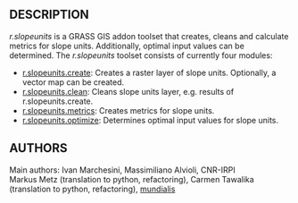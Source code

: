 ## DESCRIPTION

*r.slopeunits* is a GRASS GIS addon toolset that creates, cleans and
calculate metrics for slope units. Additionally, optimal input values
can be determined. The *r.slopeunits* toolset consists of currently four
modules:

- [r.slopeunits.create](r.slopeunits.create.md): Creates a raster
    layer of slope units. Optionally, a vector map can be created.
- [r.slopeunits.clean](r.slopeunits.clean.md): Cleans slope units
    layer, e.g. results of r.slopeunits.create.
- [r.slopeunits.metrics](r.slopeunits.metrics.md): Creates metrics for
    slope units.
- [r.slopeunits.optimize](r.slopeunits.optimize.md): Determines
    optimal input values for slope units.

## AUTHORS

Main authors: Ivan Marchesini, Massimiliano Alvioli, CNR-IRPI  
Markus Metz (translation to python, refactoring), Carmen Tawalika
(translation to python, refactoring),
[mundialis](https://www.mundialis.de/)
